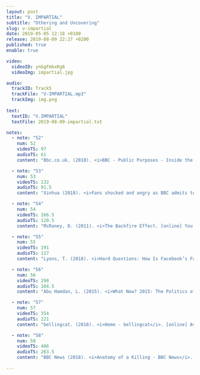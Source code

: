 ```yaml
---
layout: post
title: "V. IMPARTIAL"
subtitle: "Othering and Uncovering"
slug: v-impartial
date: 2019-05-05 12:18 +0100
release: 2019-08-09 22:27 +0200
published: true
enable: true

video:
  videoID: ynGgFmbxKg8
  videoImg: impartial.jpg

audio:
  trackID: Track5
  trackFile: "V-IMPARTIAL.mp3"
  trackImg: img.png
        
text: 
  textID: "V.IMPARTIAL"
  textFile: 2019-08-09-impartial.txt

notes:
  - note: "52"
    num: 52
    videoTS: 97
    audioTS: 61
    content: "Bbc.co.uk. (2018). <i>BBC - Public Purposes - Inside the BBC</i>. [online] Available at&#58; http://www.bbc.co.uk/corporate2/insidethebbc/whoweare/publicpurposes [Accessed 3 Oct. 2018]."

  - note: "53"
    num: 53
    videoTS: 132
    audioTS: 91.5
    content: "Xinhua (2018). <i>Fans shocked and angry as BBC admits to faking scenes in documentary - World - Chinadaily.com.cn</i>. [online] Chinadaily.com.cn. Available at&#58; http://www.chinadaily.com.cn/a/201804/13/WS5ad013c3a3105cdcf6518103.html [Accessed 3 Oct. 2018]."

  - note: "54"
    num: 54
    videoTS: 166.5
    audioTS: 120.5
    content: "McRaney, D. (2011). <i>The Backfire Effect. [online] You Are Not So Smart</i>. Available at&#58; https://youarenotsosmart.com/2011/06/10/the-backfire-effect/ [Accessed 3 Oct. 2018]."

  - note: "55"
    num: 55
    videoTS: 191
    audioTS: 127
    content: "Lyons, T. (2018). <i>Hard Questions: How Is Facebook’s Fact-Checking Program Working? | Facebook Newsroom</i>. [online] Newsroom.fb.com. Available at&#58; https://newsroom.fb.com/news/2018/06/hard-questions-fact-checking/ [Accessed 3 Oct. 2018]."

  - note: "56"
    num: 56
    videoTS: 298
    audioTS: 184.5
    content: "Abu Hamdan, L. (2015). <i>What Now? 2015: The Politics of Listening</i>. Available at&#58; https://www.youtube.com/watch?v=kvpunh2ew6s [Accessed 3 Oct. 2018] see 28’36”."

  - note: "57"
    num: 57
    videoTS: 354
    audioTS: 221
    content: "bellingcat. (2018). <i>Home - bellingcat</i>. [online] Available at&#58; https://www.bellingcat.com/ [Accessed 3 Oct. 2018]."

  - note: "58"
    num: 58
    videoTS: 406
    audioTS: 263.5
    content: "BBC News (2018). <i>Anatomy of a Killing - BBC News</i>. [online] YouTube. Available at&#58; https://www.youtube.com/watch?time_continue=134&v=4G9S-eoLgX4 [Accessed 3 Oct. 2018]."
 
---
```

